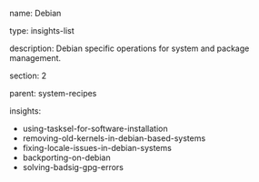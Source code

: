 name: Debian

type: insights-list

description: Debian specific operations for system and package management.

section: 2

parent: system-recipes

insights:
  - using-tasksel-for-software-installation
  - removing-old-kernels-in-debian-based-systems
  - fixing-locale-issues-in-debian-systems
  - backporting-on-debian
  - solving-badsig-gpg-errors
